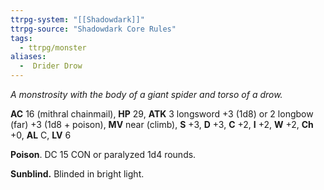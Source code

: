 ```yaml
---
ttrpg-system: "[[Shadowdark]]"
ttrpg-source: "Shadowdark Core Rules"
tags:
  - ttrpg/monster
aliases:
  -  Drider Drow
---
```


_A monstrosity with the body of a giant spider and torso of a drow._

**AC** 16 (mithral chainmail), **HP** 29, **ATK** 3 longsword +3 (1d8) or 2 longbow (far) +3 (1d8 + poison), **MV** near (climb), **S** +3, **D** +3, **C** +2, **I** +2, **W** +2, **Ch** +0, **AL** C, **LV** 6

**Poison**. DC 15 CON or paralyzed 1d4 rounds. 

**Sunblind.** Blinded in bright light.

